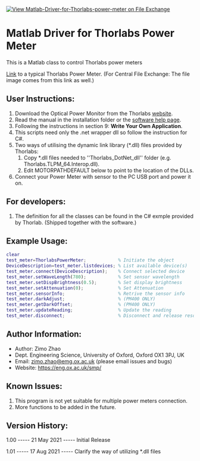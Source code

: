 [![View Matlab-Driver-for-Thorlabs-power-meter on File Exchange](https://www.mathworks.com/matlabcentral/images/matlab-file-exchange.svg)](https://uk.mathworks.com/matlabcentral/fileexchange/92803-matlab-driver-for-thorlabs-power-meter)

# Matlab Driver for Thorlabs Power Meter

This is a Matlab class to control Thorlabs power meters

[Link](https://www.thorlabs.com/newgrouppage9.cfm?objectgroup_id=10562) to a typical Thorlabs Power Meter. (For Central File Exchange: The file image comes from this link as well.)

## User Instructions:

1. Download the Optical Power Monitor from the Thorlabs [website](https://www.thorlabs.com/software_pages/ViewSoftwarePage.cfm?Code=OPM).
2. Read the manual in the installation folder or the [software help page](https://www.thorlabs.com/software/MUC/OPM/v3.0/TL_OPM_V3.0_web-secured.pdf).
3. Following the instructions in section 9: **Write Your Own Application**.
4. This scripts need only the .net wrapper dll so follow the instruction for C#.
5. Two ways of utilising the dynamic link library (*.dll) files provided by Thorlabs:
   1. Copy *.dll files needed to ''Thorlabs_DotNet_dll'' folder (e.g. Thorlabs.TLPM_64.Interop.dll).
   2. Edit MOTORPATHDEFAULT below to point to the location of the DLLs.
6. Connect your Power Meter with sensor to the PC USB port and power it on.

## For developers:

1. The definition for all the classes can be found in the C# exmple provided by Thorlab. (Shipped together with the software.)

## Example Usage:

```matlab
clear
test_meter=ThorlabsPowerMeter;            % Initiate the object
DeviceDescription=test_meter.listdevices; % List available device(s)
test_meter.connect(DeviceDescription);    % Connect selected device
test_meter.setWaveLength(780);            % Set sensor wavelength
test_meter.setDispBrightness(0.5);        % Set display brightness
test_meter.setAttenuation(0);             % Set Attenuation
test_meter.sensorInfo;                    % Retrive the sensor info
test_meter.darkAdjust;                    % (PM400 ONLY)
test_meter.getDarkOffset;                 % (PM400 ONLY)
test_meter.updateReading;                 % Update the reading
test_meter.disconnect;                    % Disconnect and release resource
```

## Author Information:

* Author: Zimo Zhao
* Dept. Engineering Science, University of Oxford, Oxford OX1 3PJ, UK
* Email: zimo.zhao@emg.ox.ac.uk (please email issues and bugs)
* Website: https://eng.ox.ac.uk/smp/

## Known Issues:

1. This program is not yet suitable for multiple power meters connection.
2. More functions to be added in the future.

## Version History:

1.00 ----- 21 May 2021 ----- Initial Release

1.01 ----- 17 Aug 2021 ----- Clarify the way of utilizing *.dll files
